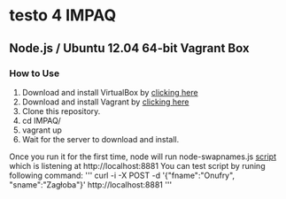 testo 4 IMPAQ
=====
## Node.js / Ubuntu 12.04 64-bit Vagrant Box

### How to Use
1. Download and install VirtualBox by [clicking here](https://www.virtualbox.org/wiki/Downloads)
2. Download and install Vagrant by [clicking here](http://downloads.vagrantup.com/)
3. Clone this repository.
4. cd IMPAQ/
5. vagrant up
6. Wait for the server to download and install.

Once you run it for the first time, node will run node-swapnames.js [script](https://s3.amazonaws.com/com.ipq.m2mcc/nodeswapnames.js) which is listening at http://localhost:8881
You can test script by runing following command:
'''
curl -i -X POST -d '{"fname":"Onufry", "sname":"Zagłoba"}' http://localhost:8881
'''
